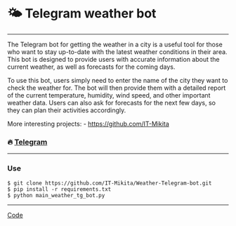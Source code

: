 # 🌤️ Telegram weather bot
---
The Telegram bot for getting the weather in a city is a useful tool for those who want to stay up-to-date with the latest weather conditions in their area. This bot is designed to provide users with accurate information about the current weather, as well as forecasts for the coming days.

To use this bot, users simply need to enter the name of the city they want to check the weather for. The bot will then provide them with a detailed report of the current temperature, humidity, wind speed, and other important weather data. Users can also ask for forecasts for the next few days, so they can plan their activities accordingly.

More interesting projects: - https://github.com/IT-Mikita
### 🔥 [Telegram](https://t.me/work_mikita)
---

### Use
```
$ git clone https://github.com/IT-Mikita/Weather-Telegram-bot.git
$ pip install -r requirements.txt
$ python main_weather_tg_bot.py
```

---

[Code](https://github.com/IT-Mikita/Weather-Telegram-bot)
